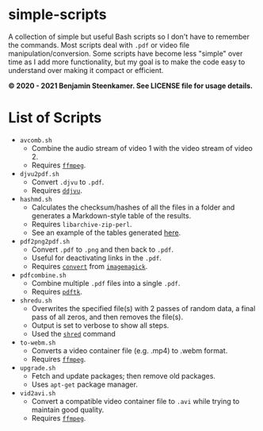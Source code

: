 # simple-scripts
A collection of simple but useful Bash scripts so I don't have to remember the commands. Most scripts deal with `.pdf` or video file manipulation/conversion. Some scripts have become less "simple" over time as I add more functionality, but my goal is to make the code easy to understand over making it compact or efficient.

**© 2020 - 2021 Benjamin Steenkamer. See LICENSE file for usage details.**

# List of Scripts
* `avcomb.sh`
    * Combine the audio stream of video 1 with the video stream of video 2.
    * Requires [`ffmpeg`](https://linux.die.net/man/1/ffmpeg).
* `djvu2pdf.sh`
    * Convert `.djvu` to `.pdf`.
    * Requires [`ddjvu`](https://linux.die.net/man/1/ddjvu).
* `hashmd.sh`
    * Calculates the checksum/hashes of all the files in a folder and generates a Markdown-style table of the results.
    * Requires `libarchive-zip-perl`.
    * See an example of the tables generated [here](https://bsteen.github.io/hashes.html).
* `pdf2png2pdf.sh`
    * Convert `.pdf` to `.png` and then back to `.pdf`.
    * Useful for deactivating links in the `.pdf`.
    * Requires [`convert`](https://linux.die.net/man/1/convert) from [`imagemagick`](https://linux.die.net/man/1/imagemagick).
* `pdfcombine.sh`
    * Combine multiple `.pdf` files into a single `.pdf`.
    * Requires [`pdftk`](https://linux.die.net/man/1/pdftk).
* `shredu.sh`
    * Overwrites the specified file(s) with 2 passes of random data, a final pass of all zeros, and then removes the file(s).
    * Output is set to verbose to show all steps.
    * Used the [`shred`](https://linux.die.net/man/1/shred) command
* `to-webm.sh`
    * Converts a video container file (e.g. .mp4) to .webm format.
    * Requires [`ffmpeg`](https://linux.die.net/man/1/ffmpeg).
* `upgrade.sh`
    * Fetch and update packages; then remove old packages.
    * Uses `apt-get` package manager.
* `vid2avi.sh`
    * Convert a compatible video container file to `.avi` while trying to maintain good quality.
    * Requires [`ffmpeg`](https://linux.die.net/man/1/ffmpeg).
